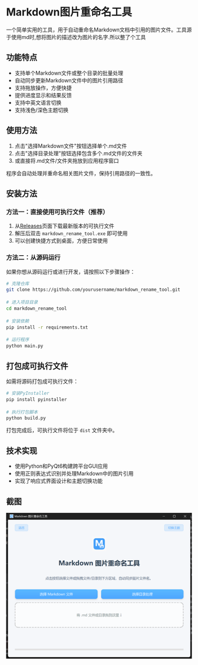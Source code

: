 # Markdown图片重命名工具

一个简单实用的工具，用于自动重命名Markdown文档中引用的图片文件。工具源于使用md时,想将图片的描述改为图片的名字.所以整了个工具

## 功能特点

- 支持单个Markdown文件或整个目录的批量处理
- 自动同步更新Markdown文件中的图片引用路径
- 支持拖放操作，方便快捷
- 提供进度显示和结果反馈
- 支持中英文语言切换
- 支持浅色/深色主题切换

## 使用方法

1. 点击"选择Markdown文件"按钮选择单个.md文件
2. 点击"选择目录处理"按钮选择包含多个.md文件的文件夹
3. 或直接将.md文件/文件夹拖放到应用程序窗口

程序会自动处理并重命名相关图片文件，保持引用路径的一致性。

## 安装方法

### 方法一：直接使用可执行文件（推荐）

1. 从[Releases](https://github.com/yourusername/markdown_rename_tool/releases)页面下载最新版本的可执行文件
2. 解压后双击 `markdown_rename_tool.exe` 即可使用
3. 可以创建快捷方式到桌面，方便日常使用

### 方法二：从源码运行

如果你想从源码运行或进行开发，请按照以下步骤操作：

```bash
# 克隆仓库
git clone https://github.com/yourusername/markdown_rename_tool.git

# 进入项目目录
cd markdown_rename_tool

# 安装依赖
pip install -r requirements.txt

# 运行程序
python main.py
```

## 打包成可执行文件

如需将源码打包成可执行文件：

```bash
# 安装PyInstaller
pip install pyinstaller

# 执行打包脚本
python build.py
```

打包完成后，可执行文件将位于 `dist` 文件夹中。

## 技术实现

- 使用Python和PyQt6构建跨平台GUI应用
- 使用正则表达式识别并处理Markdown中的图片引用
- 实现了响应式界面设计和主题切换功能

## 截图

![1745823860231](images/README/1745823860231.png)
